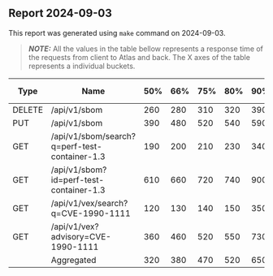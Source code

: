 ## Report 2024-09-03

This report was generated using `make` command on 2024-09-03.

> **_NOTE:_**  All the values in the table bellow represents a response time
of the requests from client to Atlas and back. The X axes of the table represents
a individual buckets.


| Type   | Name                                                                          |  50%  |  66%  |  75%  |  80%  |  90%  |  95%  |  98%  |  99%  | 99.9% | 99.99% | 100% | # reqs |
|--------|-------------------------------------------------------------------------------|-------|-------|-------|-------|-------|-------|-------|-------|-------|--------|-------|-------|
| DELETE | /api/v1/sbom                                                                  |   260 |   280 |   310 |   320 |   390 |   460 |   680 |   740 |   740 |    740 |   740 |    76 |
| PUT    | /api/v1/sbom                                                                  |   390 |   480 |   520 |   540 |   590 |   690 |   740 |   760 |   760 |    760 |   760 |    77 |
| GET    | /api/v1/sbom/search?q=perf-test-container-1.3                                 |   190 |   200 |   210 |   230 |   340 |   380 |   400 |   400 |   400 |    400 |   400 |    75 |
| GET    | /api/v1/sbom?id=perf-test-container-1.3                                       |   610 |   660 |   720 |   740 |   900 |   980 |  1100 |  1100 |  1100 |   1100 |  1100 |    77 |
| GET    | /api/v1/vex/search?q=CVE-1990-1111                                            |   120 |   130 |   140 |   150 |   350 |   350 |   440 |   490 |   680 |    680 |   680 |   135 |
| GET    | /api/v1/vex?advisory=CVE-1990-1111                                            |   360 |   460 |   520 |   550 |   730 |   790 |   880 |   880 |   990 |    990 |   990 |   135 |
|        | Aggregated                                                                    |   320 |   380 |   470 |   520 |   650 |   740 |   880 |   970 |  1100 |   1100 |  1100 |   575 |

